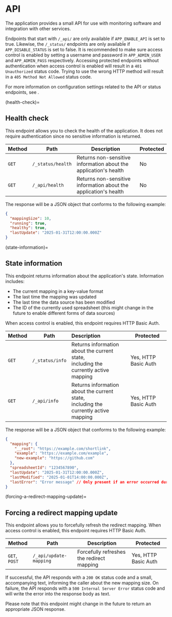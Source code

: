 # API

The application provides a small API for use with monitoring software and integration with other services.

Endpoints that start with `/_api/` are only available if `APP_ENABLE_API` is set to true. 
Likewise, the `/_status/` endpoints are only available if `APP_DISABLE_STATUS` is set to false.
It is recommended to make sure access control is enabled by setting a username and password in `APP_ADMIN_USER` and `APP_ADMIN_PASS` respectively.
Accessing protected endpoints without authentication when access control is enabled will result in a `401 Unauthorized` status code.
Trying to use the wrong HTTP method will result in a `405 Method Not Allowed` status code.

For more information on configuration settings related to the API or status endpoints, see [](#configuration-table).

(health-check)=
## Health check

This endpoint allows you to check the health of the application. It does not require authentication since no sensitive information is returned.

| Method | Path              | Description                                                      | Protected |
|--------|-------------------|------------------------------------------------------------------|-----------|
| `GET`  | `/_status/health` | Returns non-sensitive information about the application's health | No        |
| `GET`  | `/_api/health`    | Returns non-sensitive information about the application's health | No        |

The response will be a JSON object that conforms to the following example:
```json
{
  "mappingSize": 10,
  "running": true,
  "healthy": true,
  "lastUpdate": "2025-01-31T12:00:00.000Z"
}
```

(state-information)=
## State information

This endpoint returns information about the application's state. Information includes:

- The current mapping in a key-value format
- The last time the mapping was updated
- The last time the data source has been modified
- The ID of the currently used spreadsheet (this might change in the future to enable different forms of data sources)

When access control is enabled, this endpoint requires HTTP Basic Auth.

| Method | Path            | Description                                                                            | Protected            |
|--------|-----------------|:---------------------------------------------------------------------------------------|----------------------|
| `GET`  | `/_status/info` | Returns information about the current state,<br>including the currently active mapping | Yes, HTTP Basic Auth |
| `GET`  | `/_api/info`    | Returns information about the current state,<br>including the currently active mapping | Yes, HTTP Basic Auth |

The response will be a JSON object that conforms to the following example:
```json
{
  "mapping": {
    "__root": "https://example.com/shortlink",
    "example": "https://example.com/example",
    "new-example": "https://github.com"
  },
  "spreadsheetId": "1234567890",
  "lastUpdate": "2025-01-31T12:00:00.000Z",
  "lastModified": "2025-01-01T14:00:00.000Z",
  "lastError": "Error message" // Only present if an error occurred during the last update
}
```

(forcing-a-redirect-mapping-update)=
## Forcing a redirect mapping update

This endpoint allows you to forcefully refresh the redirect mapping. When access control is enabled, this endpoint requires HTTP Basic Auth.

| Method        | Path                   | Description                               | Protected            |
|---------------|------------------------|-------------------------------------------|----------------------|
| `GET`, `POST` | `/_api/update-mapping` | Forcefully refreshes the redirect mapping | Yes, HTTP Basic Auth |

If successful, the API responds with a `200 OK` status code and a small, accompanying text, informing
the caller about the new mapping size. 
On failure, the API responds with a `500 Internal Server Error` status code and will write the error into the response body as text.

Please note that this endpoint might change in the future to return an appropriate JSON response.